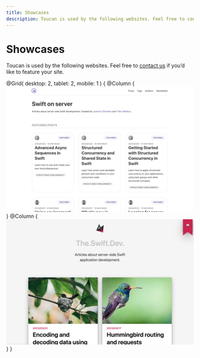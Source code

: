 ```yaml
---
title: Showcases
description: Toucan is used by the following websites. Feel free to contact us if you’d like to feature your site. 
---
```



# Showcases

Toucan is used by the following websites. Feel free to [contact us](/contact/) if you’d like to feature your site.

@Grid(
    desktop: 2,
    tablet: 2,
    mobile: 1
) {
    @Column {
        [
            ![Swift on Server](./assets/swiftonserver.jpg)
        ](https://swiftonserver.com/)
    }
    @Column {
        [
            ![The.Swift.Dev](./assets/theswiftdev.jpg)
        ](https://theswiftdev.com/)
    }
}






